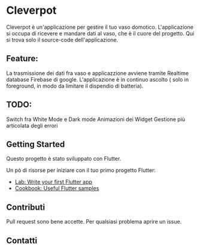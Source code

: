 # Cleverpot

Cleverpot è un'applicazione per gestire il tuo vaso domotico. 
L'applicazione si occupa di ricevere e mandare dati al vaso, che è il cuore del progetto.
Qui si trova solo il source-code dell'applicazione. 

## Feature:
La trasmissione dei dati fra vaso e applicazzione avviene tramite Realtime database Firebase di google. L'applicazione è in continuo ascolto ( solo in foreground, in modo da limitare il dispendio di batteria).

## TODO:
Switch fra White Mode e Dark mode
Animazioni dei Widget
Gestione più articolata degli errori



## Getting Started

Questo progetto è stato sviluppato con Flutter.

Un pò di risorse per iniziare con il tuo primo progetto Flutter: 

- [Lab: Write your first Flutter app](https://flutter.dev/docs/get-started/codelab)
- [Cookbook: Useful Flutter samples](https://flutter.dev/docs/cookbook)


## Contributi

Pull request sono bene accette. Per qualsiasi problema aprire un issue.

## Contatti
